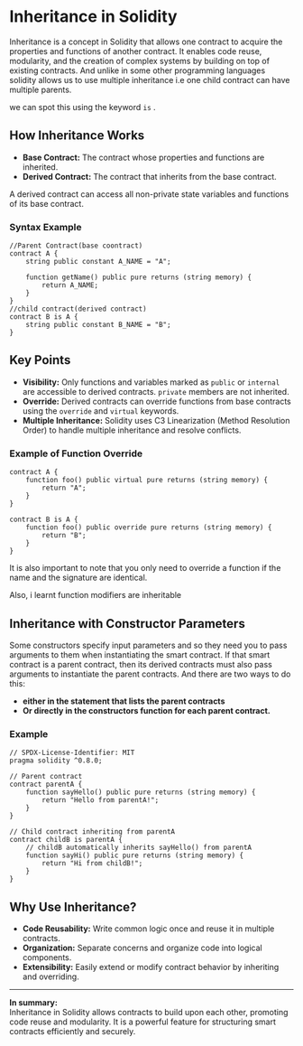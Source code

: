 # Inheritance in Solidity

Inheritance is a concept in Solidity that allows one contract to acquire the properties and functions of another contract. It enables code reuse, modularity, and the creation of complex systems by building on top of existing contracts.
And unlike in some other programming languages solidity allows us to use multiple inheritance i.e one child contract can have multiple parents.

we can spot this using the keyword `is` .

## How Inheritance Works

- **Base Contract:** The contract whose properties and functions are inherited.
- **Derived Contract:** The contract that inherits from the base contract.

A derived contract can access all non-private state variables and functions of its base contract. 

### Syntax Example

```solidity
//Parent Contract(base coontract)
contract A {
    string public constant A_NAME = "A";

    function getName() public pure returns (string memory) {
        return A_NAME;
    }
}
//child contract(derived contract)
contract B is A {
    string public constant B_NAME = "B";
}
```

## Key Points

- **Visibility:** Only functions and variables marked as `public` or `internal` are accessible to derived contracts. `private` members are not inherited.
- **Override:** Derived contracts can override functions from base contracts using the `override` and `virtual` keywords.
- **Multiple Inheritance:** Solidity uses C3 Linearization (Method Resolution Order) to handle multiple inheritance and resolve conflicts.

### Example of Function Override

```solidity
contract A {
    function foo() public virtual pure returns (string memory) {
        return "A";
    }
}

contract B is A {
    function foo() public override pure returns (string memory) {
        return "B";
    }
}
```

It is also important to note that you only need to override a function if the name and the signature are identical.

Also, i learnt function modifiers are inheritable

## Inheritance with Constructor Parameters

Some constructors specify input parameters and so they need you to pass arguments to them when instantiating the smart contract. If that smart contract is a parent contract, then its derived contracts must also pass arguments to instantiate the parent contracts. And there are two ways to do this:

- **either in the statement that lists the parent contracts**
- **Or directly in the constructors function for each parent contract.**

### Example 

```
// SPDX-License-Identifier: MIT
pragma solidity ^0.8.0;

// Parent contract
contract parentA {
    function sayHello() public pure returns (string memory) {
        return "Hello from parentA!";
    }
}

// Child contract inheriting from parentA
contract childB is parentA {
    // childB automatically inherits sayHello() from parentA
    function sayHi() public pure returns (string memory) {
        return "Hi from childB!";
    }
}
```

## Why Use Inheritance?

- **Code Reusability:** Write common logic once and reuse it in multiple contracts.
- **Organization:** Separate concerns and organize code into logical components.
- **Extensibility:** Easily extend or modify contract behavior by inheriting and overriding.

---

**In summary:**  
Inheritance in Solidity allows contracts to build upon each other, promoting code reuse and modularity. It is a powerful feature for structuring smart contracts efficiently and securely.
